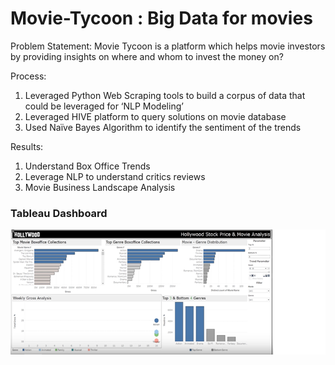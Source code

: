 # Movie-Tycoon : Big Data for movies
Problem Statement:
Movie Tycoon is a platform which helps movie investors by providing insights on where and whom to invest the money on?

Process:

1. Leveraged Python Web Scraping tools to build a corpus of data that could be leveraged for ‘NLP Modeling’
2. Leveraged HIVE platform to query solutions on movie database
3.  Used Naïve Bayes Algorithm to identify the sentiment of the trends

Results:
1. Understand Box Office Trends
2. Leverage NLP to understand critics reviews
3. Movie Business Landscape Analysis

### Tableau Dashboard
![Methodology](https://github.com/akshay-madar/codestack/blob/master/Projects/Cloud%20Based%20BI%20Platform%20-%20Movie%20Tycoon/Movie%20Tycoon.png)
